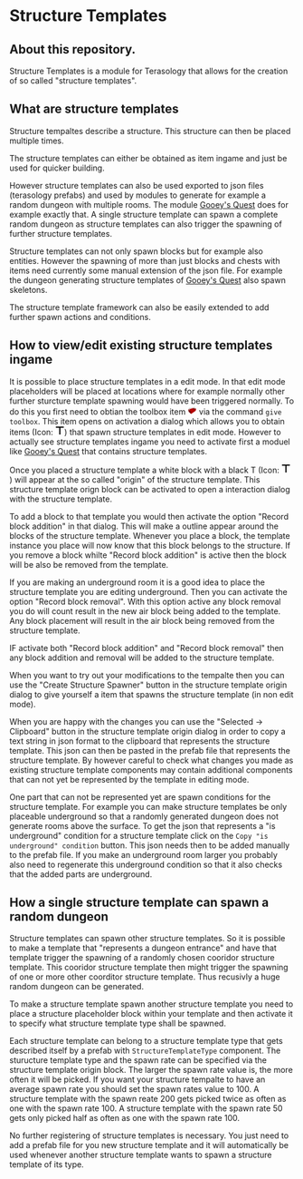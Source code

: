 #  Structure Templates

## About this repository.

Structure Templates is a module for Terasology that allows for the creation of so called "structure templates".


## What are structure templates

Structure tempaltes describe a structure. This structure can then be placed multiple times.

The structure templates can either be obtained as item ingame and just be used for quicker building.

However structure templates can also be used exported to json files (terasology prefabs) and used by modules to generate for example a random dungeon with multiple rooms. The module [Gooey's Quest](https://github.com/Terasology/GooeysQuests) does for example exactly that. A single structure template can spawn a complete random dungeon as structure templates can also trigger the spawning of further structure templates.

Structure templates can not only spawn blocks but for example also entities. However the spawning of more than just blocks and chests with items need currently some manual extension of the json file. For example the dungeon generating structure templates of  [Gooey's Quest](https://github.com/Terasology/GooeysQuests) also spawn skeletons.

The structure template framework can also be easily extended to add further spawn actions and conditions.

## How to view/edit existing structure templates ingame

It is possible to place structure templates in a edit mode. In that edit mode placeholders will be placed at locations where for example normally other further sturcture template spawning would have been triggered normally. To do this you first need to obtian the toolbox item ![with red toolbox icon](assets/textures/Toolbox16x16.png) via the command `give toolbox`. This item opens on activation a dialog which allows you to obtain items (Icon: ![with T icon](assets/textures/StructureTemplateOrigin.png)) that spawn structure templates in edit mode. However to actually see structure templates ingame you need to activate first a moduel like [Gooey's Quest](https://github.com/Terasology/GooeysQuests) that contains structure templates. 

Once you placed a structure template a white block with a black T (Icon: ![T](assets/textures/StructureTemplateOrigin.png)
) will  appear at the so called "origin" of the structure template.
This structure template orign block can be activated to open a interaction dialog with the structure template.

To add a block to that template you would then activate the option "Record block addition" in that dialog. This will make a outline appear around the blocks of the structure template. Whenever you place a block, the template instance you place will now know that this block belongs to the structure. If you remove a block whilte "Record block addition" is active then the block will be also be removed from the template.

If you are making an underground room it is a good idea to place the structure template you are editing underground. Then you can activate the option "Record block removal". With this option active any block removal you do will count result in the new air block being added to the template. Any block placement will result in the air block being removed from the structure template.

IF activate both "Record block addition" and "Record block removal" then any block addition and removal will be added to the structure template.

When you want to try out your modifications to the tempalte then you can use the "Create Structure Spawner" button in the structure template origin dialog to give yourself a item that spawns the structure template (in non edit mode).

When you are happy with the changes you can use the "Selected -> Clipboard" button in the structure template origin dialog in order to copy a text string in json format to the clipboard that represents the structure template. This json can then be pasted in the prefab file that represents the structure template. By however careful to check what changes you made as existing structure template components may contain additional components that can not yet be represented by the template in editing mode.

One part that can not be represented yet are spawn conditions for the structure template. For example you can make structure templates be only placeable underground so that a randomly generated dungeon does not generate rooms above the surface. To get the json that represents a "is underground" condition for a structure template click on the `Copy "is underground" condition` button. This json needs then to be added manually to the prefab file. If you make an underground room larger you probably also need to regenerate this underground condition so that it also checks that the added parts are underground.


## How a single structure template can spawn a random dungeon

Structure templates can spawn other structure templates. So it is possible to make a template that "represents a dungeon entrance" and have that template trigger the spawning of a randomly chosen cooridor structure template. This cooridor structure template then might trigger the spawning of one or more other coorditor structure template. Thus recusivly a huge random dungeon can be generated.

To make a structure template spawn another structure template you need to place a structure placeholder block within your template and then activate it to specify what structure template type shall be spawned.

Each structure template can belong to a structure template type that gets described itself by a prefab with `StructureTemplateType` component. The sturucture template type and the spawn rate can be specified via the structure template origin block. The larger the spawn rate value is, the more often it will be picked. If you want your structure tempalte to have an average spawn rate you should set the spawn rates value to 100. A structure template with the spawn reate 200 gets picked twice as often as one with the spawn rate 100. A structure template with the spawn rate 50 gets only picked half as often as one with the spawn rate 100.

No further registering of structure templates is necessary. You just need to add a prefab file for you new structure template and it will automatically be used whenever another structure template wants to spawn a structure template of its type.
